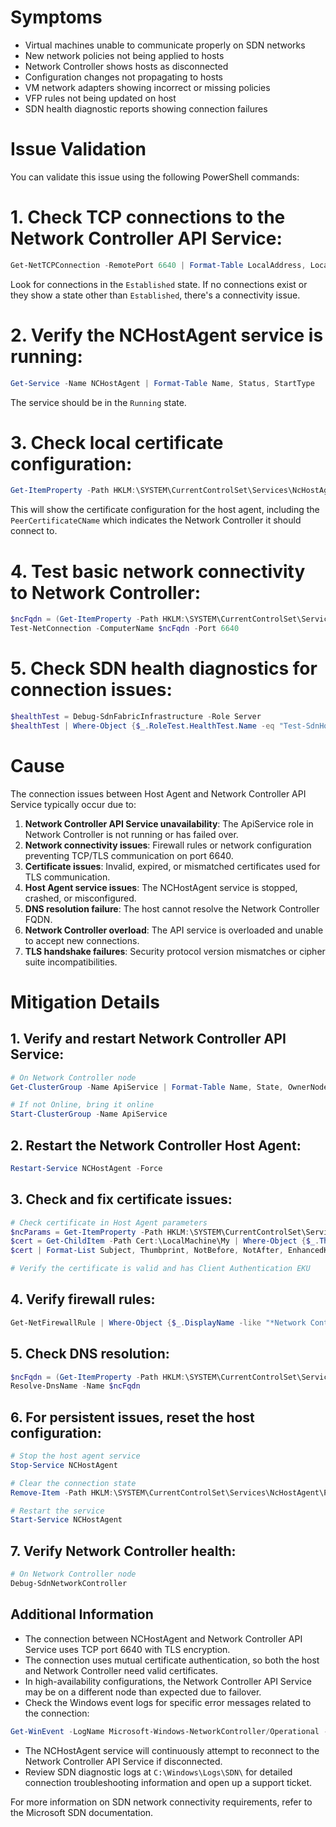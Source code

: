 # Symptoms
*   Virtual machines unable to communicate properly on SDN networks
*   New network policies not being applied to hosts
*   Network Controller shows hosts as disconnected
*   Configuration changes not propagating to hosts
*   VM network adapters showing incorrect or missing policies
*   VFP rules not being updated on host
*   SDN health diagnostic reports showing connection failures

# Issue Validation
You can validate this issue using the following PowerShell commands:
# 1. Check TCP connections to the Network Controller API Service:
```Powershell
Get-NetTCPConnection -RemotePort 6640 | Format-Table LocalAddress, LocalPort, RemoteAddress, RemotePort, State
``` 
Look for connections in the `Established` state. If no connections exist or they show a state other than `Established`, there's a connectivity issue.
# 2. Verify the NCHostAgent service is running:
```Powershell
Get-Service -Name NCHostAgent | Format-Table Name, Status, StartType
``` 
The service should be in the `Running` state.
# 3. Check local certificate configuration:
```Powershell
Get-ItemProperty -Path HKLM:\SYSTEM\CurrentControlSet\Services\NcHostAgent\Parameters\
``` 
This will show the certificate configuration for the host agent, including the `PeerCertificateCName` which indicates the Network Controller it should connect to.
# 4. Test basic network connectivity to Network Controller:
```Powershell
$ncFqdn = (Get-ItemProperty -Path HKLM:\SYSTEM\CurrentControlSet\Services\NcHostAgent\Parameters\).PeerCertificateCName
Test-NetConnection -ComputerName $ncFqdn -Port 6640
``` 
# 5. Check SDN health diagnostics for connection issues:
```Powershell
$healthTest = Debug-SdnFabricInfrastructure -Role Server
$healthTest | Where-Object {$_.RoleTest.HealthTest.Name -eq "Test-SdnHostAgentConnectionStateToApiService"} | Select-Object -ExpandProperty RoleTest | Select-Object -ExpandProperty HealthTest
``` 

# Cause
The connection issues between Host Agent and Network Controller API Service typically occur due to:
1.  **Network Controller API Service unavailability**: The ApiService role in Network Controller is not running or has failed over.
2.  **Network connectivity issues**: Firewall rules or network configuration preventing TCP/TLS communication on port 6640.
3.  **Certificate issues**: Invalid, expired, or mismatched certificates used for TLS communication.
4.  **Host Agent service issues**: The NCHostAgent service is stopped, crashed, or misconfigured.
5.  **DNS resolution failure**: The host cannot resolve the Network Controller FQDN.
6.  **Network Controller overload**: The API service is overloaded and unable to accept new connections.
7.  **TLS handshake failures**: Security protocol version mismatches or cipher suite incompatibilities.

# Mitigation Details
## 1. Verify and restart Network Controller API Service:
```Powershell
# On Network Controller node
Get-ClusterGroup -Name ApiService | Format-Table Name, State, OwnerNode

# If not Online, bring it online
Start-ClusterGroup -Name ApiService
```
## 2. Restart the Network Controller Host Agent:
```Powershell
Restart-Service NCHostAgent -Force
```
## 3. Check and fix certificate issues:
```Powershell
# Check certificate in Host Agent parameters
$ncParams = Get-ItemProperty -Path HKLM:\SYSTEM\CurrentControlSet\Services\NcHostAgent\Parameters\
$cert = Get-ChildItem -Path Cert:\LocalMachine\My | Where-Object {$_.Thumbprint -eq $ncParams.ClientCertificateThumbprint}
$cert | Format-List Subject, Thumbprint, NotBefore, NotAfter, EnhancedKeyUsageList

# Verify the certificate is valid and has Client Authentication EKU
```
## 4. Verify firewall rules:
```Powershell
Get-NetFirewallRule | Where-Object {$_.DisplayName -like "*Network Controller*" -or $_.DisplayName -like "*SDN*"} | Format-Table DisplayName, Enabled, Direction, Action
```
## 5. Check DNS resolution:
```Powershell
$ncFqdn = (Get-ItemProperty -Path HKLM:\SYSTEM\CurrentControlSet\Services\NcHostAgent\Parameters\).PeerCertificateCName
Resolve-DnsName -Name $ncFqdn
```
## 6. For persistent issues, reset the host configuration:
```Powershell
# Stop the host agent service
Stop-Service NCHostAgent

# Clear the connection state
Remove-Item -Path HKLM:\SYSTEM\CurrentControlSet\Services\NcHostAgent\Parameters\ServiceGlueState -Force -ErrorAction SilentlyContinue

# Restart the service
Start-Service NCHostAgent
```
## 7. Verify Network Controller health:
```Powershell
# On Network Controller node
Debug-SdnNetworkController
```
## Additional Information
*   The connection between NCHostAgent and Network Controller API Service uses TCP port 6640 with TLS encryption.
*   The connection uses mutual certificate authentication, so both the host and Network Controller need valid certificates.
*   In high-availability configurations, the Network Controller API Service may be on a different node than expected due to failover.
*   Check the Windows event logs for specific error messages related to the connection:
```Powershell
Get-WinEvent -LogName Microsoft-Windows-NetworkController/Operational -MaxEvents 100 | Where-Object {$_.Message -like "*connection*" -or $_.Message -like "*host agent*"}
```
*   The NCHostAgent service will continuously attempt to reconnect to the Network Controller API Service if disconnected.
*   Review SDN diagnostic logs at `C:\Windows\Logs\SDN\` for detailed connection troubleshooting information and open up a support ticket.

For more information on SDN network connectivity requirements, refer to the Microsoft SDN documentation.